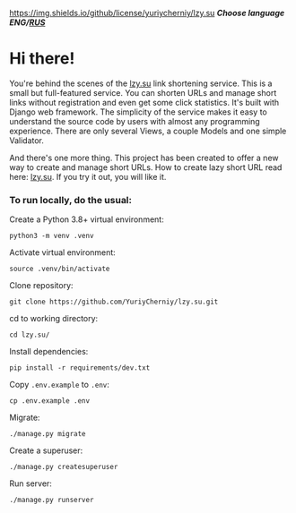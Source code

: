 https://img.shields.io/github/license/yuriycherniy/lzy.su
_**Choose language ENG/[RUS](https://github.com/YuriyCherniy/lzy.su/blob/dev_lzy_v1_2_1/translations/README.md)**_
# Hi there! #
You're behind the scenes of the [lzy.su](https://lzy.su/) link shortening service. This is a small but full-featured service. You can shorten URLs and manage short links without registration and even get some click statistics. It's built with Django web framework. The simplicity of the service makes it easy to understand the source code by users with almost any programming experience. There are only several Views, a couple Models and one simple Validator.

And there's one more thing. This project has been created to offer a new way to create and manage short URLs. How to create lazy short URL read here: [lzy.su](https://lzy.su/). If you try it out, you will like it.

### To run locally, do the usual: ###

Create a Python 3.8+ virtual environment:
```
python3 -m venv .venv
```
Activate virtual environment:
```
source .venv/bin/activate
```
Clone repository:
```
git clone https://github.com/YuriyCherniy/lzy.su.git
```
cd to working directory:
```
cd lzy.su/
```
Install dependencies:
```
pip install -r requirements/dev.txt
```
Copy ```.env.example``` to ```.env```:
```
cp .env.example .env
```
Migrate:
```
./manage.py migrate
```
Create a superuser:
```
./manage.py createsuperuser
```
Run server:
```
./manage.py runserver
```